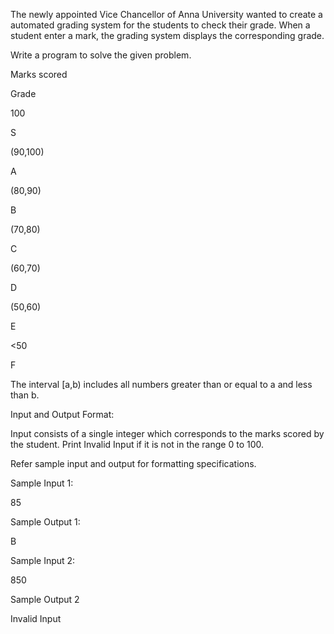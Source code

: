 The newly appointed Vice Chancellor of Anna University wanted to create a automated grading system for the students to check their grade. When a student enter a mark, the grading system displays the corresponding grade.

Write a program to solve the given problem.

 

Marks scored

Grade

100

S

(90,100)

A

(80,90)

B

(70,80)

C

(60,70)

D

(50,60)

E

<50

F

 

 

 

The interval [a,b) includes all numbers greater than or equal to a and less than b.

 Input and Output Format:

Input consists of a single integer which corresponds to the marks scored by the student. Print Invalid Input if it is not in the range 0 to 100.

Refer sample input and output for formatting specifications.

Sample Input 1:

85

Sample Output 1:

B

Sample Input 2:

850

Sample Output 2

Invalid Input

